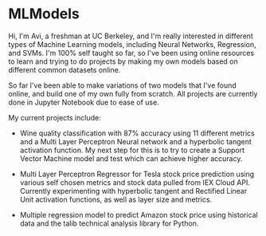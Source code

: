 # MLModels
Hi, I'm Avi, a freshman at UC Berkeley, and I'm really interested in different types of Machine Learning models, including Neural Networks, Regression, and SVMs. I'm 100% self taught so far, so I've been using online resources to learn and trying to do projects by making my own models based on different common datasets online.

So far I've been able to make variations of two models that I've found online, and build one of my own fully from scratch. All projects are currently done in Jupyter Notebook due to ease of use.

My current projects include:
- Wine quality classification with 87% accuracy using 11 different metrics and a Multi Layer Perceptron Neural network and a hyperbolic tangent activation function. My next step for this is to try to create a Support Vector Machine model and test which can achieve higher accuracy.

- Multi Layer Perceptron Regressor for Tesla stock price prediction using various self chosen metrics and stock data pulled from IEX Cloud API. Currently experimenting with hyperbolic tangent and Rectified Linear Unit activation functions, as well as layer size and metrics.

- Multiple regression model to predict Amazon stock price using historical data and the talib technical analysis library for Python.
